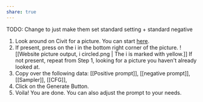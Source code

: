 ```yaml
---
share: true
---
```

TODO: Change to just make them set standard setting + standard negative

1. Look around on Civit for a picture. You can start [here](https://civitai.com/models/7240/meinamix).
2. If present, press on the i in the bottom right corner of the picture. 
![[Website picture output, i circled.png | The i is marked with yellow.]]
If not present, repeat from Step 1, looking for a picture you haven't already looked at. 
3. Copy over the following data: [[Positive prompt]], [[negative prompt]], [[Sampler]], [[CFG]], 
4. Click on the Generate Button.
5. Voila! You are done. You can also adjust the prompt to your needs.